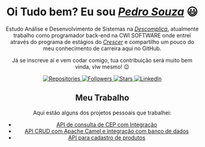 <div>
 <h1 align="center">Oi Tudo bem? Eu sou <a href="https://www.linkedin.com/in/pedro-henrique-souza-6b257616b/"><i>Pedro Souza</i></a> 😃️</h1>
 <p align="center">Estudo Análise e Desenvolvimento de Sistemas na <a href="https://descomplica.com.br/planos/"><i>Descomplica</i></a>, atualmente trabalho como programador back-end na CWI SOFTWARE onde entrei através do programa de estágios do <a href="https://crescer.cwi.com.br"><i>Crescer</i></a> e compartilho um pouco do meu conhecimento de carreira aqui no GitHub. 
 <p align="center">Já se inscreve aí e vem codar comigo, tua contribuição será muito bem vinda, vlw mesmo! 😉️</p>
</div>

<div align="center">
 <p>
    <a href="https://github.com/Phsouzaro?tab=repositories">
      <img src="https://img.shields.io/badge/Repositories-Count-green?style=flat-square&logo=github" alt="Repositories"/>
    </a>
    <a href="https://github.com/Phsouzaro?tab=followers">
      <img src="https://img.shields.io/github/followers/Phsouzaro?style=flat-square&logo=github" alt="Followers"/>
    </a>
    <a href="https://github.com/Phsouzaro?tab=stars">
      <img src="https://img.shields.io/github/stars/Phsouzaro?style=flat-square&logo=github" alt="Stars"/>
    </a>
   <a href="https://www.linkedin.com/in/pedro-henrique-souza-6b257616b/" target="_blank">
      <img src="https://img.shields.io/badge/LinkedIn-Profile-blue?style=flat-square&logo=linkedin" alt="LinkedIn"/>
    </a>
 </p>
  <h2>Meu Trabalho</h2>
 <p>Aqui estão alguns dos projetos pessoais que trabalhei:</p>
 <ul>
   <li><a href="https://github.com/Phsouzaro/Camel-Enderecos">API de consulta de CEP com Integração</a></li>
   <li><a href="https://github.com/Phsouzaro/apache-camel-crud">API CRUD com Apache Camel e integração com banco de dados</a></li>
   <li><a href="https://github.com/Phsouzaro/cadastro-produtos">API para cadastro de produtos</a></li>
 </ul>
</div>
</div>

